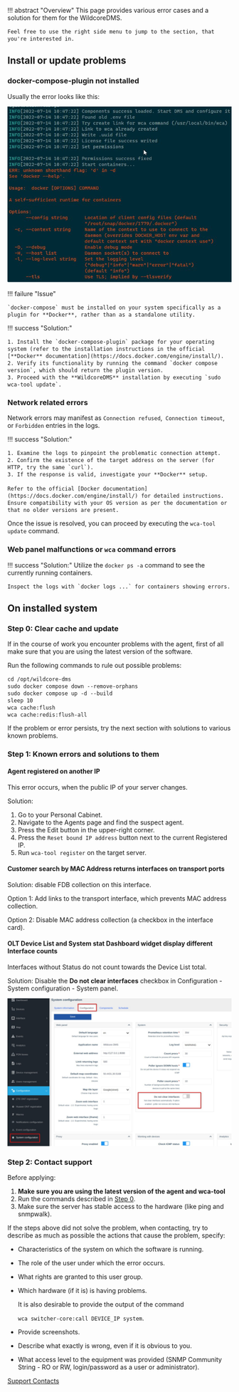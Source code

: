 !!! abstract "Overview"
    This page provides various error cases and a solution for them for the WildcoreDMS.

    Feel free to use the right side menu to jump to the section, that you're interested in.

## Install or update problems 
### docker-compose-plugin not installed
Usually the error looks like this:

![](../../assets/no-docker-compose-plugin.jpg)

!!! failure "Issue"

    `docker-compose` must be installed on your system specifically as a plugin for **Docker**, rather than as a standalone utility.

!!! success "Solution:"

    1. Install the `docker-compose-plugin` package for your operating system (refer to the installation instructions in the official [**Docker** documentation](https://docs.docker.com/engine/install/).
    2. Verify its functionality by running the command `docker compose version`, which should return the plugin version.
    3. Proceed with the **WildcoreDMS** installation by executing `sudo wca-tool update`.


### Network related errors
Network errors may manifest as `Connection refused`,` Connection timeout`, or `Forbidden` entries in the logs.

!!! success "Solution:"

    1. Examine the logs to pinpoint the problematic connection attempt.
    2. Confirm the existence of the target address on the server (for HTTP, try the same `curl`).
    3. If the response is valid, investigate your **Docker** setup.

    Refer to the official [Docker documentation](https://docs.docker.com/engine/install/) for detailed instructions. Ensure compatibility with your OS version as per the documentation or that no older versions are present.

Once the issue is resolved, you can proceed by executing the `wca-tool update` command.

### Web panel malfunctions or `wca` command errors

!!! success "Solution:"
Utilize the `docker ps -a` command to see the currently running containers.

    Inspect the logs with `docker logs ...` for containers showing errors.

## On installed system  
### Step 0: Clear cache and update
If in the course of work you encounter problems with the agent, first of all make sure that you are using the latest version of the software.

Run the following commands to rule out possible problems:

```shell linenums="1"
cd /opt/wildcore-dms 
sudo docker compose down --remove-orphans
sudo docker compose up -d --build 
sleep 10 
wca cache:flush
wca cache:redis:flush-all
```
If the problem or error persists, try the next section with solutions to various known problems.

### Step 1: Known errors and solutions to them

#### Agent registered on another IP

This error occurs, when the public IP of your server changes.

Solution:

1. Go to your Personal Cabinet.
2. Navigate to the Agents page and find the suspect agent.
3. Press the Edit button in the upper-right corner.
4. Press the `Reset bound IP address` button next to the current Registered IP.
5. Run `wca-tool register` on the target server.

#### Customer search by MAC Address returns interfaces on transport ports

Solution: disable FDB collection on this interface.

Option 1: Add links to the transport interface, which prevents MAC address collection.

Option 2: Disable MAC address collection (a checkbox in the interface card).

#### OLT Device List and System stat Dashboard widget display different Interface counts

Interfaces without Status do not count towards the Device List total.

Solution: Disable the **Do not clear interfaces** checkbox in Configuration - System configuration - System panel.

![](../../assets/troubleshooting/agent/do_not_clear_interfaces.jpg)

### Step 2: Contact support

Before applying:

1. **Make sure you are using the latest version of the agent and wca-tool**
2. Run the commands described in [Step 0](#step-0-clear-cache-and-update).
3. Make sure the server has stable access to the hardware (like ping and snmpwalk).

If the steps above did not solve the problem, when contacting, try to describe as much as possible the actions that cause the problem, specify:

* Characteristics of the system on which the software is running.
* The role of the user under which the error occurs.
* What rights are granted to this user group.
* Which hardware (if it is) is having problems. 

    It is also desirable to provide the output of the command 
    
    `wca switcher-core:call DEVICE_IP system`.

* Provide screenshots.
* Describe what exactly is wrong, even if it is obvious to you.
* What access level to the equipment was provided (SNMP Community String - RO or RW, login/password as a user or administrator).

[Support Contacts](../../contact/contacts.md)
